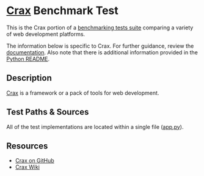 # [Crax](https://crax.wiki/) Benchmark Test

This is the Crax portion of a [benchmarking tests suite](../../)
comparing a variety of web development platforms.

The information below is specific to Crax. For further guidance,
review the [documentation](https://github.com/TechEmpower/FrameworkBenchmarks/wiki).
Also note that there is additional information provided in
the [Python README](../).

## Description

[Crax](https://github.com/crax-framework/crax) is a framework or a pack of tools for web development.

## Test Paths & Sources

All of the test implementations are located within a single file ([app.py](frameworks/Python/crax/hello/app.py)).

## Resources

* [Crax on GitHub](https://github.com/crax-framework/crax)
* [Crax Wiki](https://crax.wiki/)
